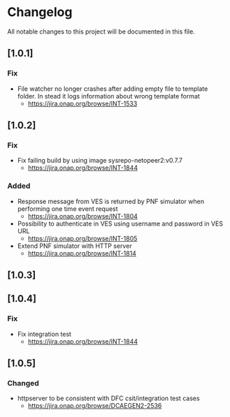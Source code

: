 # Changelog
All notable changes to this project will be documented in this file.

## [1.0.1]

### Fix
 - File watcher no longer crashes after adding empty file to template folder. In stead it logs information about wrong template format
   - https://jira.onap.org/browse/INT-1533

## [1.0.2]

### Fix
 - Fix failing build by using image sysrepo-netopeer2:v0.7.7 
   - https://jira.onap.org/browse/INT-1844
  
### Added
 - Response message from VES is returned by PNF simulator when performing one time event request
   - https://jira.onap.org/browse/INT-1804
 - Possibility to authenticate in VES using username and password in VES URL
   - https://jira.onap.org/browse/INT-1805
 - Extend PNF simulator with HTTP server
   - https://jira.onap.org/browse/INT-1814
    
## [1.0.3]
   
## [1.0.4]

###  Fix
- Fix integration test
   - https://jira.onap.org/browse/INT-1844

## [1.0.5]

### Changed
 - httpserver to be consistent with DFC csit/integration test cases
   - https://jira.onap.org/browse/DCAEGEN2-2536
